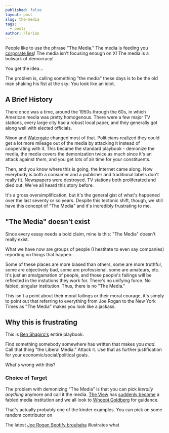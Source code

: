 ```yaml
---
published: false
layout: post
slug: the-media
tags:
  - posts
author: Florian
---
```


People like to use the phrase "The Media." The media is feeding you [corporate lies](https://twitter.com/elonmusk/status/1482853293814599686)! The media isn't focusing enough on X! The media is a bulwark of democracy!

You get the idea...

The problem is, calling something "the media" these days is to be the old man shaking his fist at the sky: You look like an idiot.

## A Brief History

There once was a time, around the 1950s through the 60s, in which American media was pretty homogenous. There were a few major TV stations, every large city had a robust local paper, and they generally got along well with elected officials.

Nixon and [Watergate](https://en.wikipedia.org/wiki/Watergate_scandal) changed most of that. Politicians realized they could get a lot more mileage out of the media by attacking it instead of cooperating with it. This became the standard playbook - demonize the media, the media covers the demonization twice as much since it's an attack against *them*, and you get lots of air time for your constituents.

Then, and you know where this is going, the Internet came along. Now everybody is both a consumer and a publisher and traditional labels don't really fit. Newspapers were destroyed. TV stations both proliferated and died out. We've all heard this story before. 

It's a gross oversimplification, but it's the general gist of what's happened over the last seventy or so years. Despite this tectonic shift, though, we still have this concept of "The Media" and it's incredibly frustrating to me.

## "The Media" doesn't exist

Since every essay needs a bold claim, mine is this: "The Media" doesn't really exist.

What we have now are groups of people (I hestitate to even say companies) reporting on things that happen.

Some of these places are more biased than others, some are more truthful, some are objectively bad, some are professional, some are amateurs, etc. It's just an amalgamation of people, and those people's failings will be reflected in the instutions they work for. There's no unifying force. No fabled, singular institution. Thus, there is no "The Media."

This isn't a point about their moral failings or their moral courage, it's simply to point out that referring to everything from Joe Rogan to the New York Times as "The Media" makes you look like a jackass.

## Why this is frustrating

This is [Ben Shapiro's](https://en.wikipedia.org/wiki/Ben_Shapiro) entire playbook.

Find something somebody somewhere has written that makes you *mad*. Call that thing "the Liberal Media." Attack it. Use that as further justification for your economic/social/political goals.

What's wrong with this?

### Choice of Target

The problem with demonizing "The Media" is that you can pick *literally anything* anymore and call it the media. [The View](https://en.wikipedia.org/wiki/The_View_(talk_show)) has [suddenly become](https://www.dailywire.com/news/whoopi-goldberg-livid-over-being-suspended-is-telling-people-shes-going-to-quit-report) a fabled media institution and we all look to [Whoopi Goldberg](https://en.wikipedia.org/wiki/Whoopi_Goldberg) for guidance. 

That's actually probably one of the kinder examples. You can pick on some random contributor on 











The latest [Joe Rogan Spotify brouhaha](nytimes.com/2022/02/17/arts/music/spotify-joe-rogan-misinformation.html) illustrates what 